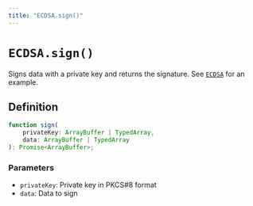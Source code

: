 ```yaml
---
title: "ECDSA.sign()"
---
```


# `ECDSA.sign()`

Signs data with a private key and returns the signature. See [`ECDSA`](/reference/crypto/ECDSA) for an example.

## Definition

```ts
function sign(
	privateKey: ArrayBuffer | TypedArray,
	data: ArrayBuffer | TypedArray
): Promise<ArrayBuffer>;
```

### Parameters

- `privateKey`: Private key in PKCS#8 format
- `data`: Data to sign
